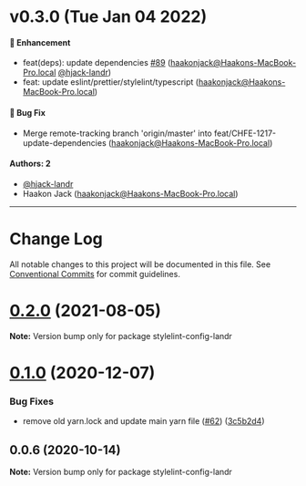 # v0.3.0 (Tue Jan 04 2022)

#### 🚀 Enhancement

- feat(deps): update dependencies [#89](https://github.com/LandrAudio/linting-and-formatting/pull/89) (haakonjack@Haakons-MacBook-Pro.local [@hjack-landr](https://github.com/hjack-landr))
- feat: update eslint/prettier/stylelint/typescript (haakonjack@Haakons-MacBook-Pro.local)

#### 🐛 Bug Fix

- Merge remote-tracking branch 'origin/master' into feat/CHFE-1217-update-dependencies (haakonjack@Haakons-MacBook-Pro.local)

#### Authors: 2

- [@hjack-landr](https://github.com/hjack-landr)
- Haakon Jack (haakonjack@Haakons-MacBook-Pro.local)

---

# Change Log

All notable changes to this project will be documented in this file.
See [Conventional Commits](https://conventionalcommits.org) for commit guidelines.

# [0.2.0](https://github.com/Mixgenius/linting-and-formatting/tree/master/stylelint-config-landr/compare/stylelint-config-landr@0.1.0...stylelint-config-landr@0.2.0) (2021-08-05)

**Note:** Version bump only for package stylelint-config-landr





# [0.1.0](https://github.com/Mixgenius/linting-and-formatting/tree/master/stylelint-config-landr/compare/stylelint-config-landr@0.0.6...stylelint-config-landr@0.1.0) (2020-12-07)


### Bug Fixes

* remove old yarn.lock and update main yarn file ([#62](https://github.com/Mixgenius/linting-and-formatting/tree/master/stylelint-config-landr/issues/62)) ([3c5b2d4](https://github.com/Mixgenius/linting-and-formatting/tree/master/stylelint-config-landr/commit/3c5b2d4b9b4a1364ce27f89420ac13cd033c51f7))





## 0.0.6 (2020-10-14)

**Note:** Version bump only for package stylelint-config-landr
